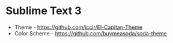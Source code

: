 # Sublime Text 3

* Theme - https://github.com/iccir/El-Capitan-Theme
* Color Scheme - https://github.com/buymeasoda/soda-theme

